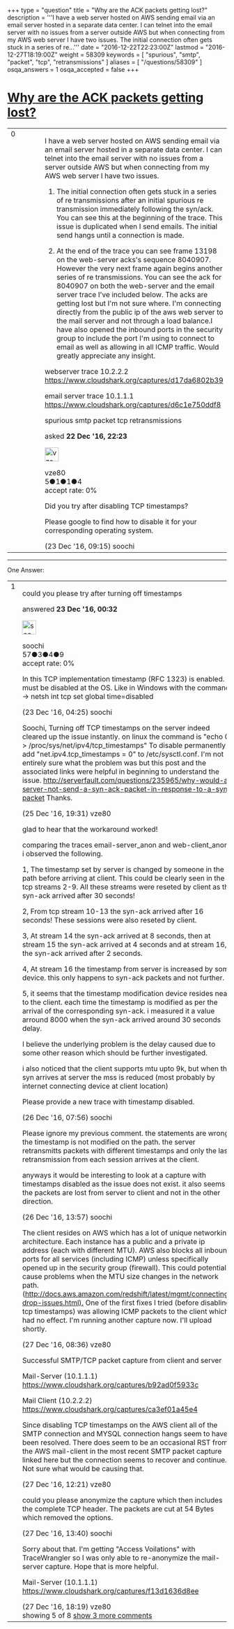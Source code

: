 +++
type = "question"
title = "Why are the ACK packets getting lost?"
description = '''I have a web server hosted on AWS sending email via an email server hosted in a separate data center. I can telnet into the email server with no issues from a server outside AWS but when connecting from my AWS web server I have two issues.    The initial connection often gets stuck in a series of re...'''
date = "2016-12-22T22:23:00Z"
lastmod = "2016-12-27T18:19:00Z"
weight = 58309
keywords = [ "spurious", "smtp", "packet", "tcp", "retransmissions" ]
aliases = [ "/questions/58309" ]
osqa_answers = 1
osqa_accepted = false
+++

<div class="headNormal">

# [Why are the ACK packets getting lost?](/questions/58309/why-are-the-ack-packets-getting-lost)

</div>

<div id="main-body">

<div id="askform">

<table id="question-table" style="width:100%;"><colgroup><col style="width: 50%" /><col style="width: 50%" /></colgroup><tbody><tr class="odd"><td style="width: 30px; vertical-align: top"><div class="vote-buttons"><span id="post-58309-upvote" class="ajax-command post-vote up" rel="nofollow" title="I like this post (click again to cancel)"> </span><div id="post-58309-score" class="post-score" title="current number of votes">0</div><span id="post-58309-downvote" class="ajax-command post-vote down" rel="nofollow" title="I dont like this post (click again to cancel)"> </span> <span id="favorite-mark" class="ajax-command favorite-mark" rel="nofollow" title="mark/unmark this question as favorite (click again to cancel)"> </span><div id="favorite-count" class="favorite-count"></div></div></td><td><div id="item-right"><div class="question-body"><p>I have a web server hosted on AWS sending email via an email server hosted in a separate data center. I can telnet into the email server with no issues from a server outside AWS but when connecting from my AWS web server I have two issues.<br />
</p><ol><li><p>The initial connection often gets stuck in a series of re transmissions after an initial spurious re transmission immediately following the syn/ack. You can see this at the beginning of the trace. This issue is duplicated when I send emails. The initial send hangs until a connection is made.</p></li><li><p>At the end of the trace you can see frame 13198 on the web-server acks's sequence 8040907. However the very next frame again begins another series of re transmissions. You can see the ack for 8040907 on both the web-server and the email server trace I've included below. The acks are getting lost but I'm not sure where. I'm connecting directly from the public ip of the aws web server to the mail server and not through a load balance.I have also opened the inbound ports in the security group to include the port I'm using to connect to email as well as allowing in all ICMP traffic. Would greatly appreciate any insight.</p></li></ol><p>webserver trace 10.2.2.2 <a href="https://www.cloudshark.org/captures/d17da6802b39">https://www.cloudshark.org/captures/d17da6802b39</a></p><p>email server trace 10.1.1.1 <a href="https://www.cloudshark.org/captures/d6c1e750ddf8">https://www.cloudshark.org/captures/d6c1e750ddf8</a></p></div><div id="question-tags" class="tags-container tags"><span class="post-tag tag-link-spurious" rel="tag" title="see questions tagged &#39;spurious&#39;">spurious</span> <span class="post-tag tag-link-smtp" rel="tag" title="see questions tagged &#39;smtp&#39;">smtp</span> <span class="post-tag tag-link-packet" rel="tag" title="see questions tagged &#39;packet&#39;">packet</span> <span class="post-tag tag-link-tcp" rel="tag" title="see questions tagged &#39;tcp&#39;">tcp</span> <span class="post-tag tag-link-retransmissions" rel="tag" title="see questions tagged &#39;retransmissions&#39;">retransmissions</span></div><div id="question-controls" class="post-controls"></div><div class="post-update-info-container"><div class="post-update-info post-update-info-user"><p>asked <strong>22 Dec '16, 22:23</strong></p><img src="https://secure.gravatar.com/avatar/79f436d0477d16376b0c2cc5d7973b2a?s=32&amp;d=identicon&amp;r=g" class="gravatar" width="32" height="32" alt="vze80&#39;s gravatar image" /><p><span>vze80</span><br />
<span class="score" title="5 reputation points">5</span><span title="1 badges"><span class="badge1">●</span><span class="badgecount">1</span></span><span title="1 badges"><span class="silver">●</span><span class="badgecount">1</span></span><span title="4 badges"><span class="bronze">●</span><span class="badgecount">4</span></span><br />
<span class="accept_rate" title="Rate of the user&#39;s accepted answers">accept rate:</span> <span title="vze80 has no accepted answers">0%</span> </br></p></div></div><div id="comments-container-58309" class="comments-container"><span id="58323"></span><div id="comment-58323" class="comment"><div id="post-58323-score" class="comment-score"></div><div class="comment-text"><p>Did you try after disabling TCP timestamps?</p><p>Please google to find how to disable it for your corresponding operating system.</p></div><div id="comment-58323-info" class="comment-info"><span class="comment-age">(23 Dec '16, 09:15)</span> <span class="comment-user userinfo">soochi</span></div></div></div><div id="comment-tools-58309" class="comment-tools"></div><div class="clear"></div><div id="comment-58309-form-container" class="comment-form-container"></div><div class="clear"></div></div></td></tr></tbody></table>

------------------------------------------------------------------------

<div class="tabBar">

<span id="sort-top"></span>

<div class="headQuestions">

One Answer:

</div>

</div>

<span id="58311"></span>

<div id="answer-container-58311" class="answer">

<table style="width:100%;"><colgroup><col style="width: 50%" /><col style="width: 50%" /></colgroup><tbody><tr class="odd"><td style="width: 30px; vertical-align: top"><div class="vote-buttons"><span id="post-58311-upvote" class="ajax-command post-vote up" rel="nofollow" title="I like this post (click again to cancel)"> </span><div id="post-58311-score" class="post-score" title="current number of votes">1</div><span id="post-58311-downvote" class="ajax-command post-vote down" rel="nofollow" title="I dont like this post (click again to cancel)"> </span></div></td><td><div class="item-right"><div class="answer-body"><p>could you please try after turning off timestamps</p></div><div class="answer-controls post-controls"></div><div class="post-update-info-container"><div class="post-update-info post-update-info-user"><p>answered <strong>23 Dec '16, 00:32</strong></p><img src="https://secure.gravatar.com/avatar/5de3f05c3183608f6986dd68fa7eb0f3?s=32&amp;d=identicon&amp;r=g" class="gravatar" width="32" height="32" alt="soochi&#39;s gravatar image" /><p><span>soochi</span><br />
<span class="score" title="57 reputation points">57</span><span title="3 badges"><span class="badge1">●</span><span class="badgecount">3</span></span><span title="4 badges"><span class="silver">●</span><span class="badgecount">4</span></span><span title="9 badges"><span class="bronze">●</span><span class="badgecount">9</span></span><br />
<span class="accept_rate" title="Rate of the user&#39;s accepted answers">accept rate:</span> <span title="soochi has no accepted answers">0%</span></p></div></div><div id="comments-container-58311" class="comments-container"><span id="58318"></span><div id="comment-58318" class="comment"><div id="post-58318-score" class="comment-score"></div><div class="comment-text"><p>In this TCP implementation timestamp (RFC 1323) is enabled. it must be disabled at the OS. Like in Windows with the command -&gt; netsh int tcp set global time=disabled</p></div><div id="comment-58318-info" class="comment-info"><span class="comment-age">(23 Dec '16, 04:25)</span> <span class="comment-user userinfo">soochi</span></div></div><span id="58331"></span><div id="comment-58331" class="comment"><div id="post-58331-score" class="comment-score"></div><div class="comment-text"><p>Soochi, Turning off TCP timestamps on the server indeed cleared up the issue instantly. on linux the command is "echo 0 &gt; /proc/sys/net/ipv4/tcp_timestamps" To disable permanently add "net.ipv4.tcp_timestamps = 0" to /etc/sysctl.conf. I'm not entirely sure what the problem was but this post and the associated links were helpful in beginning to understand the issue. <a href="http://serverfault.com/questions/235965/why-would-a-server-not-send-a-syn-ack-packet-in-response-to-a-syn-packet">http://serverfault.com/questions/235965/why-would-a-server-not-send-a-syn-ack-packet-in-response-to-a-syn-packet</a> Thanks.</p></div><div id="comment-58331-info" class="comment-info"><span class="comment-age">(25 Dec '16, 19:31)</span> <span class="comment-user userinfo">vze80</span></div></div><span id="58339"></span><div id="comment-58339" class="comment"><div id="post-58339-score" class="comment-score"></div><div class="comment-text"><p>glad to hear that the workaround worked!</p><p>comparing the traces email-server_anon and web-client_anon, i observed the following.</p><p>1, The timestamp set by server is changed by someone in the path before arriving at client. This could be clearly seen in the tcp streams 2-9. All these streams were reseted by client as the syn-ack arrived after 30 seconds!</p><p>2, From tcp stream 10-13 the syn-ack arrived after 16 seconds! These sessions were also reseted by client.</p><p>3, At stream 14 the syn-ack arrived at 8 seconds, then at stream 15 the syn-ack arrived at 4 seconds and at stream 16, the syn-ack arrived after 2 seconds.</p><p>4, At stream 16 the timestamp from server is increased by some device. this only happens to syn-ack packets and not further.</p><p>5, it seems that the timestamp modification device resides near to the client. each time the timestamp is modified as per the arrival of the corresponding syn-ack. i measured it a value arround 8000 when the syn-ack arrived around 30 seconds delay.</p><p>I believe the underlying problem is the delay caused due to some other reason which should be further investigated.</p><p>i also noticed that the client supports mtu upto 9k, but when the syn arrives at server the mss is reduced (most probably by internet connecting device at client location)</p><p>Please provide a new trace with timestamp disabled.</p></div><div id="comment-58339-info" class="comment-info"><span class="comment-age">(26 Dec '16, 07:56)</span> <span class="comment-user userinfo">soochi</span></div></div><span id="58340"></span><div id="comment-58340" class="comment"><div id="post-58340-score" class="comment-score"></div><div class="comment-text"><p>Please ignore my previous comment. the statements are wrong. the timestamp is not modified on the path. the server retransmitts packets with different timestamps and only the last retransmission from each session arrives at the client.</p><p>anyways it would be interesting to look at a capture with timestamps disabled as the issue does not exist. it also seems the packets are lost from server to client and not in the other direction.</p></div><div id="comment-58340-info" class="comment-info"><span class="comment-age">(26 Dec '16, 13:57)</span> <span class="comment-user userinfo">soochi</span></div></div><span id="58367"></span><div id="comment-58367" class="comment"><div id="post-58367-score" class="comment-score"></div><div class="comment-text"><p>The client resides on AWS which has a lot of unique networking architecture. Each instance has a public and a private ip address (each with different MTU). AWS also blocks all inbound ports for all services (including ICMP) unless specifically opened up in the security group (firewall). This could potentially cause problems when the MTU size changes in the network path. (<a href="http://docs.aws.amazon.com/redshift/latest/mgmt/connecting-drop-issues.html).">http://docs.aws.amazon.com/redshift/latest/mgmt/connecting-drop-issues.html).</a> One of the first fixes I tried (before disabling tcp timestamps) was allowing ICMP packets to the client which had no effect. I'm running another capture now. I'll upload shortly.</p></div><div id="comment-58367-info" class="comment-info"><span class="comment-age">(27 Dec '16, 08:36)</span> <span class="comment-user userinfo">vze80</span></div></div><span id="58374"></span><div id="comment-58374" class="comment not_top_scorer"><div id="post-58374-score" class="comment-score"></div><div class="comment-text"><p>Successful SMTP/TCP packet capture from client and server</p><p>Mail-Server (10.1.1.1) <a href="https://www.cloudshark.org/captures/b92ad0f5933c">https://www.cloudshark.org/captures/b92ad0f5933c</a></p><p>Mail Client (10.2.2.2) <a href="https://www.cloudshark.org/captures/ca3ef01a45e4">https://www.cloudshark.org/captures/ca3ef01a45e4</a></p><p>Since disabling TCP timestamps on the AWS client all of the SMTP connection and MYSQL connection hangs seem to have been resolved. There does seem to be an occasional RST from the AWS mail-client in the most recent SMTP packet capture linked here but the connection seems to recover and continue. Not sure what would be causing that.</p></div><div id="comment-58374-info" class="comment-info"><span class="comment-age">(27 Dec '16, 12:21)</span> <span class="comment-user userinfo">vze80</span></div></div><span id="58380"></span><div id="comment-58380" class="comment not_top_scorer"><div id="post-58380-score" class="comment-score"></div><div class="comment-text"><p>could you please anonymize the capture which then includes the complete TCP header. The packets are cut at 54 Bytes which removed the options.</p></div><div id="comment-58380-info" class="comment-info"><span class="comment-age">(27 Dec '16, 13:40)</span> <span class="comment-user userinfo">soochi</span></div></div><span id="58391"></span><div id="comment-58391" class="comment not_top_scorer"><div id="post-58391-score" class="comment-score"></div><div class="comment-text"><p>Sorry about that. I'm getting "Access Voilations" with TraceWrangler so I was only able to re-anonymize the mail-server capture. Hope that is more helpful.<br />
</p><p>Mail-Server (10.1.1.1) <a href="https://www.cloudshark.org/captures/f13d1636d8ee">https://www.cloudshark.org/captures/f13d1636d8ee</a></p></div><div id="comment-58391-info" class="comment-info"><span class="comment-age">(27 Dec '16, 18:19)</span> <span class="comment-user userinfo">vze80</span></div></div></div><div id="comment-tools-58311" class="comment-tools"><span class="comments-showing"> showing 5 of 8 </span> <a href="#" class="show-all-comments-link">show 3 more comments</a></div><div class="clear"></div><div id="comment-58311-form-container" class="comment-form-container"></div><div class="clear"></div></div></td></tr></tbody></table>

</div>

<div class="paginator-container-left">

</div>

</div>

</div>

